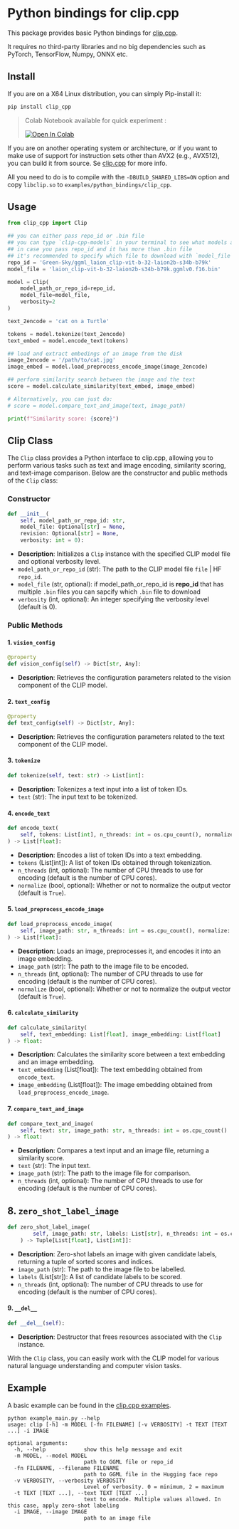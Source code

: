 # Python bindings for clip.cpp

This package provides basic Python bindings for [clip.cpp](https://github.com/monatis/clip.cpp).

It requires no third-party libraries and no big dependencies such as PyTorch, TensorFlow, Numpy, ONNX etc.

## Install

If you are on a X64 Linux distribution, you can simply Pip-install it:

```sh
pip install clip_cpp
```

> Colab Notebook available for quick experiment :
>
> <a href="https://colab.research.google.com/github/Yossef-Dawoad/clip.cpp/blob/add_colab_notebook_example/examples/python_bindings/notebooks/clipcpp_demo.ipynb" target="_blank"><img src="https://colab.research.google.com/assets/colab-badge.svg" alt="Open In Colab"/></a>

If you are on another operating system or architecture,
or if you want to make use of support for instruction sets other than AVX2 (e.g., AVX512),
you can build it from source.
Se [clip.cpp](https://github.com/monatis/clip.cpp) for more info.

All you need to do is to compile with the `-DBUILD_SHARED_LIBS=ON` option and copy `libclip.so` to `examples/python_bindings/clip_cpp`.

## Usage

```python
from clip_cpp import Clip

## you can either pass repo_id or .bin file
## you can type `clip-cpp-models` in your terminal to see what models are available for download
## in case you pass repo_id and it has more than .bin file
## it's recommended to specify which file to download with `model_file`
repo_id = 'Green-Sky/ggml_laion_clip-vit-b-32-laion2b-s34b-b79k'
model_file = 'laion_clip-vit-b-32-laion2b-s34b-b79k.ggmlv0.f16.bin'

model = Clip(
    model_path_or_repo_id=repo_id,
    model_file=model_file,
    verbosity=2
)

text_2encode = 'cat on a Turtle'

tokens = model.tokenize(text_2encode)
text_embed = model.encode_text(tokens)

## load and extract embedings of an image from the disk
image_2encode = '/path/to/cat.jpg'
image_embed = model.load_preprocess_encode_image(image_2encode)

## perform similarity search between the image and the text
score = model.calculate_similarity(text_embed, image_embed)

# Alternatively, you can just do:
# score = model.compare_text_and_image(text, image_path)

print(f"Similarity score: {score}")

```

## Clip Class

The `Clip` class provides a Python interface to clip.cpp, allowing you to perform various tasks such as text and image encoding, similarity scoring, and text-image comparison. Below are the constructor and public methods of the `Clip` class:

### Constructor

```python
def __init__(
    self, model_path_or_repo_id: str,
    model_file: Optional[str] = None,
    revision: Optional[str] = None,
    verbosity: int = 0):
```

-   **Description**: Initializes a `Clip` instance with the specified CLIP model file and optional verbosity level.
-   `model_path_or_repo_id` (str): The path to the CLIP model file `file` | HF `repo_id`.
-   `model_file` (str, optional): if model_path_or_repo_id is **repo_id** that has multiple `.bin` files you can sapcify which `.bin` file to download
-   `verbosity` (int, optional): An integer specifying the verbosity level (default is 0).

### Public Methods

#### 1. `vision_config`

```python
@property
def vision_config(self) -> Dict[str, Any]:
```

-   **Description**: Retrieves the configuration parameters related to the vision component of the CLIP model.

#### 2. `text_config`

```python
@property
def text_config(self) -> Dict[str, Any]:
```

-   **Description**: Retrieves the configuration parameters related to the text component of the CLIP model.

#### 3. `tokenize`

```python
def tokenize(self, text: str) -> List[int]:
```

-   **Description**: Tokenizes a text input into a list of token IDs.
-   `text` (str): The input text to be tokenized.

#### 4. `encode_text`

```python
def encode_text(
    self, tokens: List[int], n_threads: int = os.cpu_count(), normalize: bool = True
) -> List[float]:
```

-   **Description**: Encodes a list of token IDs into a text embedding.
-   `tokens` (List[int]): A list of token IDs obtained through tokenization.
-   `n_threads` (int, optional): The number of CPU threads to use for encoding (default is the number of CPU cores).
-   `normalize` (bool, optional): Whether or not to normalize the output vector (default is `True`).

#### 5. `load_preprocess_encode_image`

```python
def load_preprocess_encode_image(
    self, image_path: str, n_threads: int = os.cpu_count(), normalize: bool = True
) -> List[float]:
```

-   **Description**: Loads an image, preprocesses it, and encodes it into an image embedding.
-   `image_path` (str): The path to the image file to be encoded.
-   `n_threads` (int, optional): The number of CPU threads to use for encoding (default is the number of CPU cores).
-   `normalize` (bool, optional): Whether or not to normalize the output vector (default is `True`).

#### 6. `calculate_similarity`

```python
def calculate_similarity(
    self, text_embedding: List[float], image_embedding: List[float]
) -> float:
```

-   **Description**: Calculates the similarity score between a text embedding and an image embedding.
-   `text_embedding` (List[float]): The text embedding obtained from `encode_text`.
-   `image_embedding` (List[float]): The image embedding obtained from `load_preprocess_encode_image`.

#### 7. `compare_text_and_image`

```python
def compare_text_and_image(
    self, text: str, image_path: str, n_threads: int = os.cpu_count()
) -> float:
```

-   **Description**: Compares a text input and an image file, returning a similarity score.
-   `text` (str): The input text.
-   `image_path` (str): The path to the image file for comparison.
-   `n_threads` (int, optional): The number of CPU threads to use for encoding (default is the number of CPU cores).

## 8. `zero_shot_label_image`

```python
def zero_shot_label_image(
        self, image_path: str, labels: List[str], n_threads: int = os.cpu_count()
    ) -> Tuple[List[float], List[int]]:
```

-   **Description**: Zero-shot labels an image with given candidate labels, returning a tuple of sorted scores and indices.
-   `image_path` (str): The path to the image file to be labelled.
-   `labels` (List[str]): A list of candidate labels to be scored.
-   `n_threads` (int, optional): The number of CPU threads to use for encoding (default is the number of CPU cores).

#### 9. `__del__`

```python
def __del__(self):
```

-   **Description**: Destructor that frees resources associated with the `Clip` instance.

With the `Clip` class, you can easily work with the CLIP model for various natural language understanding and computer vision tasks.

## Example

A basic example can be found in the [clip.cpp examples](https://github.com/monatis/clip.cpp/blob/main/examples/python_bindings/example_main.py).

```
python example_main.py --help
usage: clip [-h] -m MODEL [-fn FILENAME] [-v VERBOSITY] -t TEXT [TEXT ...] -i IMAGE                                     
                                                                                                                        
optional arguments:                                                                                                     
  -h, --help            show this help message and exit                                                                 
  -m MODEL, --model MODEL                                                                                               
                        path to GGML file or repo_id                                                                    
  -fn FILENAME, --filename FILENAME                                                                                     
                        path to GGML file in the Hugging face repo                                                      
  -v VERBOSITY, --verbosity VERBOSITY                                                                                   
                        Level of verbosity. 0 = minimum, 2 = maximum                                                    
  -t TEXT [TEXT ...], --text TEXT [TEXT ...]                                                                            
                        text to encode. Multiple values allowed. In this case, apply zero-shot labeling                 
  -i IMAGE, --image IMAGE                                                                                               
                        path to an image file                                                                           
``````

